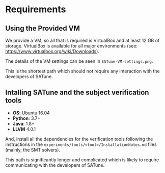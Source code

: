 # Requirements

## Using the Provided VM

We provide a VM, so all that is required is VirtualBox and at least 12 GB of storage. VirtualBox is available for all major environments (see: https://www.virtualbox.org/wiki/Downloads). 

The details of the VM settings can be seen in `SATune-VM-settings.png`.

This is the shortest path which should not require any interaction with the developers of SATune.

## Intalling SATune and the subject verification tools

- **OS**: Ubuntu 16.04
- **Python**: 3.7+
- **Java**: 1.8+
- **LLVM** 4.0.1

And, install all the dependencies for the verification tools following the instructions in the `experiments/tools/<tool>/InstallationNotes.md` files (mainly, the SMT solvers).

This path is significantly longer and complicated which is likely to require communicating with the developers of SATune.
